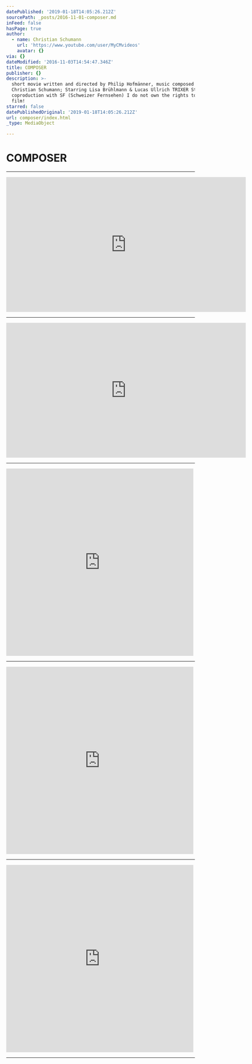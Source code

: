 ```yaml
---
datePublished: '2019-01-18T14:05:26.212Z'
sourcePath: _posts/2016-11-01-composer.md
inFeed: false
hasPage: true
author:
  - name: Christian Schumann
    url: 'https://www.youtube.com/user/MyCMvideos'
    avatar: {}
via: {}
dateModified: '2016-11-03T14:54:47.346Z'
title: COMPOSER
publisher: {}
description: >-
  short movie written and directed by Philip Hofmänner, music composed by
  Christian Schumann; Starring Lisa Brühlmann & Lucas Ullrich TRIXER Studios in
  coproduction with SF (Schweizer Fernsehen) I do not own the rights to this
  film!
starred: false
datePublishedOriginal: '2019-01-18T14:05:26.212Z'
url: composer/index.html
_type: MediaObject

---
```

# COMPOSER

---

<iframe src="https://cdn.embedly.com/widgets/media.html?src=https%3A%2F%2Fwww.youtube.com%2Fembed%2FaJz0XP5RXdc%3Ffeature%3Doembed&amp;url=http%3A%2F%2Fwww.youtube.com%2Fwatch%3Fv%3DaJz0XP5RXdc&amp;image=https%3A%2F%2Fi.ytimg.com%2Fvi%2FaJz0XP5RXdc%2Fhqdefault.jpg&amp;key=b7d04c9b404c499eba89ee7072e1c4f7&amp;type=text%2Fhtml&amp;schema=youtube" width="640" height="360" scrolling="no" frameborder="0" allowfullscreen="" style=""></iframe>

---

<iframe src="https://cdn.embedly.com/widgets/media.html?src=https%3A%2F%2Fwww.youtube.com%2Fembed%2FkLHu_5t4Pd0%3Ffeature%3Doembed&amp;url=http%3A%2F%2Fwww.youtube.com%2Fwatch%3Fv%3DkLHu_5t4Pd0&amp;image=https%3A%2F%2Fi.ytimg.com%2Fvi%2FkLHu_5t4Pd0%2Fhqdefault.jpg&amp;key=b7d04c9b404c499eba89ee7072e1c4f7&amp;type=text%2Fhtml&amp;schema=youtube" width="640" height="360" scrolling="no" frameborder="0" allowfullscreen="" style=""></iframe>

---

<iframe src="https://cdn.embedly.com/widgets/media.html?src=https%3A%2F%2Fw.soundcloud.com%2Fplayer%2F%3Fvisual%3Dtrue%26url%3Dhttp%253A%252F%252Fapi.soundcloud.com%252Ftracks%252F273702526%26show_artwork%3Dtrue&amp;url=https%3A%2F%2Fsoundcloud.com%2Fchristian-schumann-19%2Fzampanos-house&amp;image=http%3A%2F%2Fi1.sndcdn.com%2Fartworks-000171480255-cwfhru-t500x500.jpg&amp;key=b7d04c9b404c499eba89ee7072e1c4f7&amp;type=text%2Fhtml&amp;schema=soundcloud" width="500" height="500" scrolling="no" frameborder="0" allowfullscreen="" style=""></iframe>

---

<iframe src="https://cdn.embedly.com/widgets/media.html?src=https%3A%2F%2Fw.soundcloud.com%2Fplayer%2F%3Fvisual%3Dtrue%26url%3Dhttp%253A%252F%252Fapi.soundcloud.com%252Ftracks%252F197427116%26show_artwork%3Dtrue&amp;url=https%3A%2F%2Fsoundcloud.com%2Fchristian-schumann-19%2Fdreams-colliding&amp;image=http%3A%2F%2Fi1.sndcdn.com%2Fartworks-000111695372-u54aru-t500x500.jpg&amp;key=b7d04c9b404c499eba89ee7072e1c4f7&amp;type=text%2Fhtml&amp;schema=soundcloud" width="500" height="500" scrolling="no" frameborder="0" allowfullscreen="" style=""></iframe>

---

<iframe src="https://cdn.embedly.com/widgets/media.html?src=https%3A%2F%2Fw.soundcloud.com%2Fplayer%2F%3Fvisual%3Dtrue%26url%3Dhttp%253A%252F%252Fapi.soundcloud.com%252Ftracks%252F235165779%26show_artwork%3Dtrue&amp;url=https%3A%2F%2Fsoundcloud.com%2Fchristian-schumann-19%2F13xi15&amp;image=http%3A%2F%2Fi1.sndcdn.com%2Fartworks-000137716777-ek1ehb-t500x500.jpg&amp;key=b7d04c9b404c499eba89ee7072e1c4f7&amp;type=text%2Fhtml&amp;schema=soundcloud" width="500" height="500" scrolling="no" frameborder="0" allowfullscreen="" style=""></iframe>

---